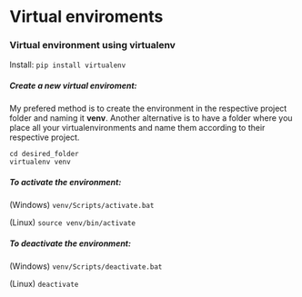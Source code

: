 # Virtual enviroments

### Virtual environment using **virtualenv**
Install: `pip install virtualenv`

##### Create a new virtual enviroment: 

My prefered method is to create the environment in the respective project folder and naming it **venv**. Another alternative is to have a folder where you place all your virtualenvironments and name them according to their respective project.
```
cd desired_folder
virtualenv venv 
```

##### To activate the environment:

(Windows) `venv/Scripts/activate.bat`

(Linux) `source venv/bin/activate`

##### To deactivate the environment:

(Windows) `venv/Scripts/deactivate.bat`

(Linux) `deactivate`

